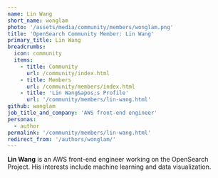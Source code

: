 ```yaml
---
name: Lin Wang
short_name: wonglam
photo: '/assets/media/community/members/wonglam.png'
title: 'OpenSearch Community Member: Lin Wang'
primary_title: Lin Wang
breadcrumbs:
  icon: community
  items:
    - title: Community
      url: /community/index.html
    - title: Members
      url: /community/members/index.html
    - title: 'Lin Wang&apos;s Profile'
      url: '/community/members/lin-wang.html'
github: wanglam
job_title_and_company: 'AWS front-end engineer'
personas:
  - author
permalink: '/community/members/lin-wang.html'
redirect_from: '/authors/wonglam/'
---
```


**Lin Wang** is an AWS front-end engineer working on the OpenSearch Project. His interests include machine learning and data visualization.
